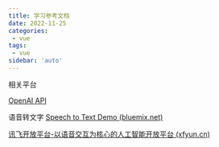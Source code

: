 ```yaml
---
title: 学习参考文档
date: 2022-11-25
categories:
 - vue
tags:
 - vue
sidebar: 'auto'
---
```


相关平台

[OpenAI API](https://beta.openai.com/docs/introduction)

语音转文字
[Speech to Text Demo (bluemix.net)](https://speech-to-text-demo.ng.bluemix.net/)

[讯飞开放平台-以语音交互为核心的人工智能开放平台 (xfyun.cn)](https://www.xfyun.cn/)
